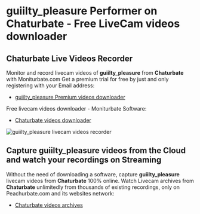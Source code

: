 # guiilty_pleasure Performer on Chaturbate - Free LiveCam videos downloader

## Chaturbate Live Videos Recorder

Monitor and record livecam videos of **guiilty_pleasure** from **Chaturbate** with Moniturbate.com
Get a premium trial for free by just and only registering with your Email address:
* [guiilty_pleasure Premium videos downloader](https://moniturbate.com/request-demo-licence-key.html)

Free livecam videos downloader - Moniturbate Software:
* [Chaturbate videos downloader](https://moniturbate.com/moniturbate-download-software.html)

![guiilty_pleasure livecam videos recorder](https://peachurnet.com/templates/moniturbate-software.png)


## Capture guiilty_pleasure videos from the Cloud and watch your recordings on Streaming

Without the need of downloading a software, capture **guiilty_pleasure** livecam videos from **Chaturbate** 100% online.
Watch Livecam archives from **Chaturbate** unlimitedly from thousands of existing recordings, only on Peachurbate.com and its websites network:
* [Chaturbate videos archives](https://peachurnet.com/)